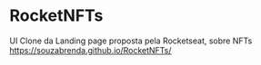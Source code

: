 # RocketNFTs
UI Clone da Landing page proposta pela Rocketseat, sobre NFTs
https://souzabrenda.github.io/RocketNFTs/

